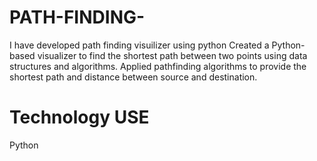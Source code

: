 # PATH-FINDING-
I have developed  path finding  visuilizer using python
Created a Python-based visualizer to find the shortest path between two points using data structures and algorithms.
Applied pathfinding algorithms to provide the shortest path and distance between source and destination.
# Technology USE 
Python 
